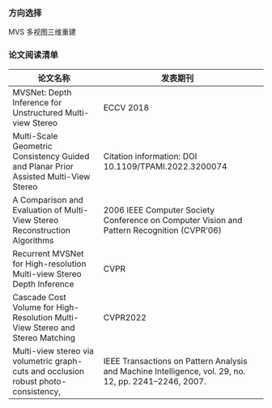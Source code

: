 ### 方向选择
MVS 多视图三维重建 </br>

### 论文阅读清单
| 论文名称 | 发表期刊 |  |
| --- | --- | --- |
| MVSNet: Depth Inference for Unstructured Multi-view Stereo | ECCV 2018 |  |
| Multi-Scale Geometric Consistency Guided and Planar Prior Assisted Multi-View Stereo | Citation information: DOI 10.1109/TPAMI.2022.3200074 |  |
| A Comparison and Evaluation of Multi-View Stereo Reconstruction Algorithms | 2006 IEEE Computer Society Conference on Computer Vision and Pattern Recognition (CVPR’06) |  |
| Recurrent MVSNet for High-resolution Multi-view Stereo Depth Inference | CVPR |  |
| Cascade Cost Volume for High-Resolution Multi-View Stereo and Stereo Matching | CVPR2022 |  |
| Multi-view stereo via volumetric graph-cuts and occlusion robust photo-consistency, | IEEE Transactions on Pattern Analysis and Machine Intelligence, vol. 29, no. 12, pp. 2241–2246, 2007. |  |

